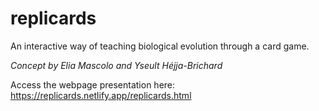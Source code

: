 # replicards
An interactive way of teaching biological evolution through a card game.

*Concept by Elia Mascolo and Yseult Héjja-Brichard*

Access the webpage presentation here: https://replicards.netlify.app/replicards.html 
